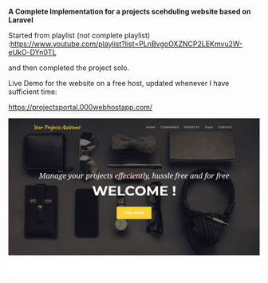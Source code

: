 **A Complete Implementation for a projects scehduling website based on Laravel** 

Started from playlist (not complete playlist) :https://www.youtube.com/playlist?list=PLnBvgoOXZNCP2LEKmvu2W-eUkO-DYn0TL

and then completed the project solo.

Live Demo for the website on a free host, updated whenever I have sufficient time:

https://projectsportal.000webhostapp.com/

![](https://github.com/khaledbnmohamed/Project-Managment-Website-/blob/master/Sketch.png)

